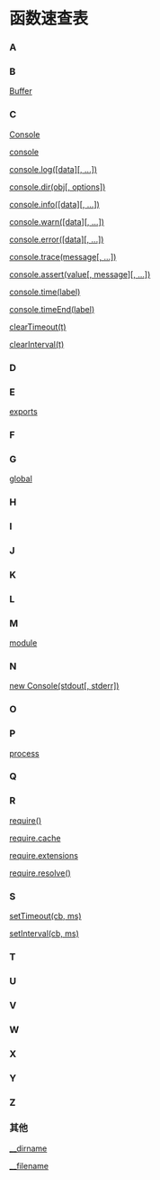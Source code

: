 # 函数速查表

### A

### B

[Buffer](../globals/global.md#class_Buffer)

### C

[Console](../console/class_Console.md#)

[console](../globals/global.md#console)

[console.log([data][, ...])](../console/class_Console.md#log)

[console.dir(obj[, options])](../console/class_Console.md#dir)

[console.info([data][, ...])](../console/class_Console.md#info)

[console.warn([data][, ...])](../console/class_Console.md#warn)

[console.error([data][, ...])](../console/class_Console.md#error)

[console.trace(message[, ...])](../console/class_Console.md#trace)

[console.assert(value[, message][, ...])](../console/class_Console.md#assert)

[console.time(label)](../console/class_Console.md#time)

[console.timeEnd(label)](../console/class_Console.md#timeEnd)

[clearTimeout(t)](../globals/global.md#clearTimeout)

[clearInterval(t)](../globals/global.md#clearInterval)

### D

### E

[exports](../globals/global.md#exports)

### F

### G

[global](../globals/global.md#global)

### H

### I

### J

### K

### L

### M

[module](../globals/global.md#module)

### N

[new Console(stdout[, stderr])](../console/class_Console.md#new_Console)

### O

### P

[process](../globals/global.md#process)

### Q

### R

[require()](../globals/global.md#require)

[require.cache](../globals/global.md#require_cache)

[require.extensions](../globals/global.md#require_extensions)

[require.resolve()](../globals/global.md#require_resolve)

### S

[setTimeout(cb, ms)](../globals/global.md#setTimeout)

[setInterval(cb, ms)](../globals/global.md#setInterval)

### T

### U

### V

### W

### X

### Y

### Z

### 其他

[__dirname](../globals/global.md#dirname)

[__filename](../globals/global.md#filename)

